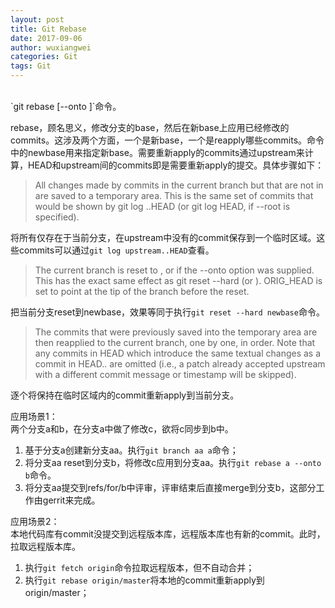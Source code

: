 ```yaml
---
layout: post
title: Git Rebase
date: 2017-09-06
author: wuxiangwei
categories: Git
tags: Git
---
```


<br>
`git rebase <upstream> [--onto <newbase>]`命令。    

rebase，顾名思义，修改分支的base，然后在新base上应用已经修改的commits。这涉及两个方面，一个是新base，一个是reapply哪些commits。命令中的newbase用来指定新base。需要重新apply的commits通过upstream来计算，HEAD和upstream间的commits即是需要重新apply的提交。具体步骤如下：    

> All changes made by commits in the current branch but that are not in <upstream> are saved to a temporary area. This is the same set of commits that would be shown by git log <upstream>..HEAD (or git log HEAD, if --root is specified).            

将所有仅存在于当前分支，在upstream中没有的commit保存到一个临时区域。这些commits可以通过`git log upstream..HEAD`查看。

> The current branch is reset to <upstream>, or <newbase> if the --onto option was supplied. This has the exact same effect as git reset --hard <upstream> (or <newbase>). ORIG_HEAD is set to point at the tip of the branch before the reset.        

把当前分支reset到newbase，效果等同于执行`git reset --hard newbase`命令。

> The commits that were previously saved into the temporary area are then reapplied to the current branch, one by one, in order. Note that any commits in HEAD which introduce the same textual changes as a commit in HEAD..<upstream> are omitted (i.e., a patch already accepted upstream with a different commit message or timestamp will be skipped).        

逐个将保持在临时区域内的commit重新apply到当前分支。


应用场景1：       
两个分支a和b，在分支a中做了修改c，欲将c同步到b中。    

1. 基于分支a创建新分支aa。执行`git branch aa a`命令；
2. 将分支aa reset到分支b，将修改c应用到分支aa。执行`git rebase a --onto b`命令。
3. 将分支aa提交到refs/for/b中评审，评审结束后直接merge到分支b，这部分工作由gerrit来完成。


应用场景2：   
本地代码库有commit没提交到远程版本库，远程版本库也有新的commit。此时，拉取远程版本库。

1. 执行`git fetch origin`命令拉取远程版本，但不自动合并；
2. 执行`git rebase origin/master`将本地的commit重新apply到origin/master；





